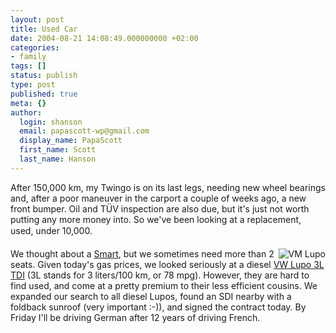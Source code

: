 ```yaml
---
layout: post
title: Used Car
date: 2004-08-21 14:08:49.000000000 +02:00
categories:
- family
tags: []
status: publish
type: post
published: true
meta: {}
author:
  login: shanson
  email: papascott-wp@gmail.com
  display_name: PapaScott
  first_name: Scott
  last_name: Hanson
---
```

<p>After 150,000 km, my Twingo is on its last legs, needing new wheel bearings and, after a poor maneuver in the carport a couple of weeks ago, a new front bumper. Oil and TÜV inspection are also due, but it's just not worth putting any more money into. So we've been looking at a replacement, used, under 10,000.</p>
<p><img src="http://www.papascott.de/fotos/lupo.jpeg" alt="VM Lupo" align="right" /> We thought about a <a href="http://www.smart.com/">Smart</a>, but we sometimes need more than 2 seats. Given today's gas prices, we looked seriously at a diesel <a href="http://www.lupousa.com/">VW Lupo 3L TDI</a> (3L stands for 3 liters/100 km, or 78 mpg). However, they are hard to find used, and come at a pretty premium to their less efficient cousins. We expanded our search to all diesel Lupos, found an SDI nearby with a foldback sunroof (very important :-)), and signed the contract today. By Friday I'll be driving German after 12 years of driving French.</p>
